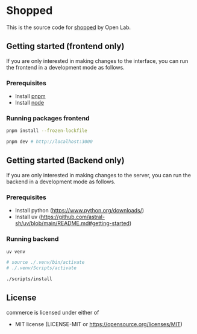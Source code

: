 # Shopped

This is the source code for [shopped](https://shopped.up.railway.app/) by Open Lab.

## Getting started (frontend only)

If you are only interested in making changes to the interface, you can run the
frontend in a development mode as follows.

### Prerequisites

- Install [pnpm](https://pnpm.io/installation)
- Install [node](https://nodejs.org/en)

### Running packages frontend

```sh
pnpm install --frozen-lockfile

```

```sh
pnpm dev # http://localhost:3000
```

## Getting started (Backend only)

If you are only interested in making changes to the server, you can run the
backend in a development mode as follows.

### Prerequisites

- Install python (https://www.python.org/downloads/)
- Install uv (https://github.com/astral-sh/uv/blob/main/README.md#getting-started)

### Running backend

```sh
uv venv

# source ./.venv/bin/activate
# ./.venv/Scripts/activate
```

```sh
./scripts/install
```

## License

commerce is licensed under either of

- MIT license (LICENSE-MIT or https://opensource.org/licenses/MIT)
